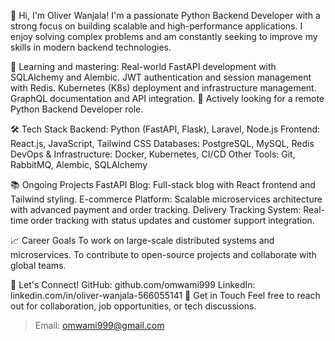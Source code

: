 👋 Hi, I'm Oliver Wanjala!
I'm a passionate Python Backend Developer with a strong focus on building scalable and high-performance applications. I enjoy solving complex problems and am constantly seeking to improve my skills in modern backend technologies.

🌱 Learning and mastering:
Real-world FastAPI development with SQLAlchemy and Alembic.
JWT authentication and session management with Redis.
Kubernetes (K8s) deployment and infrastructure management.
GraphQL documentation and API integration.
💼 Actively looking for a remote Python Backend Developer role.

🛠️ Tech Stack
Backend: Python (FastAPI, Flask), Laravel, Node.js
Frontend: React.js, JavaScript, Tailwind CSS
Databases: PostgreSQL, MySQL, Redis
DevOps & Infrastructure: Docker, Kubernetes, CI/CD
Other Tools: Git, RabbitMQ, Alembic, SQLAlchemy

📚 Ongoing Projects
FastAPI Blog: Full-stack blog with React frontend and Tailwind styling.
E-commerce Platform: Scalable microservices architecture with advanced payment and order tracking.
Delivery Tracking System: Real-time order tracking with status updates and customer support integration.

📈 Career Goals
To work on large-scale distributed systems and microservices.
To contribute to open-source projects and collaborate with global teams.

🔗 Let's Connect!
GitHub: github.com/omwami999
LinkedIn: linkedin.com/in/oliver-wanjala-566055141
📧 Get in Touch
Feel free to reach out for collaboration, job opportunities, or tech discussions.
> Email: omwami999@gmail.com 

<!--
**omwami999/omwami999** is a ✨ _special_ ✨ repository because its `README.md` (this file) appears on your GitHub profile.

Here are some ideas to get you started:

- 🔭 I’m currently working on ...
- 🌱 I’m currently learning ...
- 👯 I’m looking to collaborate on ...
- 🤔 I’m looking for help with ...
- 💬 Ask me about ...
- 📫 How to reach me: ...
- 😄 Pronouns: ...
- ⚡ Fun fact: ...
-->
